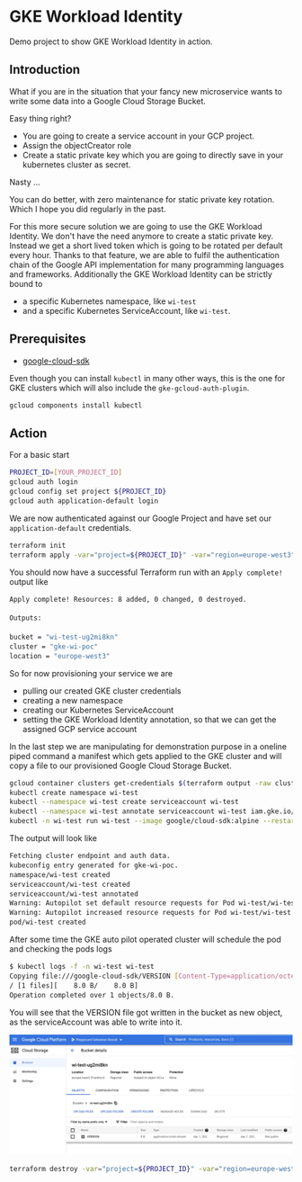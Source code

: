 # GKE Workload Identity

Demo project to show GKE Workload Identity in action.

## Introduction

What if you are in the situation that your fancy new microservice wants to write
some data into a Google Cloud Storage Bucket.

Easy thing right?

- You are going to create a service account in your GCP project.
- Assign the objectCreator role
- Create a static private key which you are going to directly save in your kubernetes
cluster as secret.

Nasty ...

You can do better, with zero maintenance for static private key rotation.
Which I hope you did regularly in the past.

For this more secure solution we are going to use the GKE Workload Identity.
We don't have the need anymore to create a static private key. Instead we get
a short lived token which is going to be rotated per default every hour. Thanks
to that feature, we are able to fulfil the authentication chain of the Google API
implementation for many programming languages and frameworks.
Additionally the GKE Workload Identity can be strictly bound to
- a specific Kubernetes namespace, like `wi-test`
- and a specific Kubernetes ServiceAccount, like `wi-test`.

## Prerequisites

- [google-cloud-sdk]

Even though you can install `kubectl` in many other ways, this is the one for
GKE clusters which will also include the `gke-gcloud-auth-plugin`.

```bash
gcloud components install kubectl
```

## Action

For a basic start

```bash
PROJECT_ID=[YOUR_PROJECT_ID]
gcloud auth login
gcloud config set project ${PROJECT_ID}
gcloud auth application-default login
```

We are now authenticated against our Google Project and have set our
`application-default` credentials.

```bash
terraform init
terraform apply -var="project=${PROJECT_ID}" -var="region=europe-west3" -auto-approve
```

You should now have a successful Terraform run with an `Apply complete!` output like

```bash
Apply complete! Resources: 8 added, 0 changed, 0 destroyed.

Outputs:

bucket = "wi-test-ug2mi8kn"
cluster = "gke-wi-poc"
location = "europe-west3"
```

So for now provisioning your service we are
- pulling our created GKE cluster credentials
- creating a new namespace
- creating our Kubernetes ServiceAccount
- setting the GKE Workload Identity annotation, so that we can get the assigned GCP service account

In the last step we are manipulating for demonstration purpose in a oneline piped command
a manifest which gets applied to the GKE cluster and will copy a file to our provisioned
Google Cloud Storage Bucket.

```bash
gcloud container clusters get-credentials $(terraform output -raw cluster) --region=$(terraform output -raw location)
kubectl create namespace wi-test
kubectl --namespace wi-test create serviceaccount wi-test
kubectl --namespace wi-test annotate serviceaccount wi-test iam.gke.io/gcp-service-account=wi-test@${PROJECT_ID}.iam.gserviceaccount.com
kubectl -n wi-test run wi-test --image google/cloud-sdk:alpine --restart=Never --dry-run=server -o yaml -- "gsutil" "cp" "/google-cloud-sdk/VERSION" "gs://$(terraform output -raw bucket)" | sed -e "s/cpu: 500m/cpu: 250m/g" -e "s/memory: 2Gi/memory: 256Mi/g" -e "s/serviceAccountName: default/serviceAccountName: wi-test/g" | kubectl apply -f -
```

The output will look like

```bash
Fetching cluster endpoint and auth data.
kubeconfig entry generated for gke-wi-poc.
namespace/wi-test created
serviceaccount/wi-test created
serviceaccount/wi-test annotated
Warning: Autopilot set default resource requests for Pod wi-test/wi-test, as resource requests were not specified. See http://g.co/gke/autopilot-defaults.
Warning: Autopilot increased resource requests for Pod wi-test/wi-test to meet requirements. See http://g.co/gke/autopilot-resources.
pod/wi-test created
```

After some time the GKE auto pilot operated cluster will schedule the pod and
checking the pods logs

```bash
$ kubectl logs -f -n wi-test wi-test
Copying file:///google-cloud-sdk/VERSION [Content-Type=application/octet-stream]...
/ [1 files][    8.0 B/    8.0 B]
Operation completed over 1 objects/8.0 B.
```

You will see that the VERSION file got written in the bucket as new object,
as the serviceAccount was able to write into it.

![bucket-file](./static/bucket-file.jpg)

```bash
terraform destroy -var="project=${PROJECT_ID}" -var="region=europe-west3" -auto-approve
```

[http]: https://registry.terraform.io/providers/hashicorp/http/latest/docs/data-sources/http
[container_cluster]: https://registry.terraform.io/providers/hashicorp/google/latest/docs/resources/container_cluster
[google-cloud-sdk]: https://formulae.brew.sh/cask/google-cloud-sdk#default

